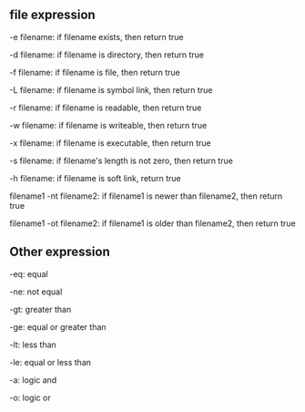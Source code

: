 ## file expression

-e filename: if filename exists, then return true

-d filename: if filename is directory, then return true

-f filename: if filename is file, then return true

-L filename: if filename is symbol link, then return true

-r filename: if filename is readable, then return true

-w filename: if filename is writeable, then return true

-x filename: if filename is executable, then return true

-s filename: if filename's length is not zero, then return true

-h filename: if filename is soft link, return true

filename1 -nt filename2: if filename1 is newer than filename2, then return true

filename1 -ot filename2: if filename1 is older than filename2, then return true

## Other expression

-eq: equal

-ne: not equal

-gt: greater than

-ge: equal or greater than

-lt: less than

-le: equal or less than

-a: logic and

-o: logic or